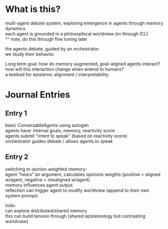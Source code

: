 # What is this?

multi-agent debate system, exploring emergence in agents through memory dynamics.<br>
each agent is grounded in a philosophical worldview (rn through ICL)<br>
^^ note, do this through fine tuning later<br>

the agents debate, guided by an orchestrator.<br>
we study their behavior.<br>

Long term goal: how do memory augmented, goal-aligned agents interact? how will this interaction change when extend to humans?<br>
a testbed for epistemic alignment / interpretability.<br>

# Journal Entries

## Entry 1
basic ConversableAgents using autogen<br>
agents have: internal goals, memory, reactivity score<br>
agents submit "intent to speak" (based on reactivity score)<br>
orchestrator guides debate / allows agents to speak<br>

## Entry 2
switching to opinion weighted memory-<br>
agent "hears" an argument, calculates opinions weights (positive = aligned w/agent, negative = misaligned w/agent)<br>
memory influences agent output<br>
reflection can trigger agent to modify worldview (append to their own system prompt)<br>

todo:<br>
can explore distributed/shared memory<br>
    this can build tension through [shared epistemology but contrasting worldview]<br>